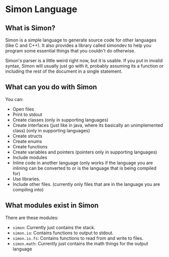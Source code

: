 Simon Language
==============


What is Simon?
--------------

Simon is a simple language to generate source code for other
languages (like C and C++). It also provides a library called
simondev to help you program some essential things that you
couldn't do otherwise.

Simon's parser is a little weird right now, but it is usable.
If you put in invalid syntax, Simon will usually just go with
it, probably assuming its a function or including the rest of
the document in a single statement.

What can you do with Simon
--------------------------

You can:
* Open files
* Print to stdout
* Create classes (only in supporting languages)
* Create interfaces (just like in java, where its basically an
  unimplemented class) (only in supporting languages)
* Create structs
* Create enums
* Create functions
* Create variables and pointers (pointers only in supporting
  languages)
* Include modules
* Inline code in another language (only works if the language you
  are inlining can be converted to or is the language that is being
  compiled for)
* Use libraries.
* Include other files. (currently only files that are in the
  language you are compiling into)

What modules exist in Simon
---------------------------

There are these modules:
* `simon`: Currently just contains the stack.
* `simon.io`: Contains functions to output to stdout.
* `simon.io.fs`: Contains functions to read from and write to files.
* `simon.math`: Currently just contains the math things for the
  output language
